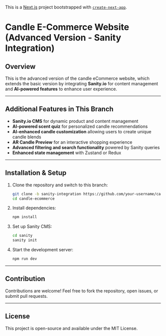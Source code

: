 This is a [Next.js](https://nextjs.org) project bootstrapped with [`create-next-app`](https://nextjs.org/docs/app/api-reference/cli/create-next-app).

# Candle E-Commerce Website (Advanced Version - Sanity Integration)

## Overview

This is the advanced version of the candle eCommerce website, which extends the basic version by integrating **Sanity.io** for content management and **AI-powered features** to enhance user experience.

---

## Additional Features in This Branch

- **Sanity.io CMS** for dynamic product and content management
- **AI-powered scent quiz** for personalized candle recommendations
- **AI-enhanced candle customization** allowing users to create unique candle blends
- **AR Candle Preview** for an interactive shopping experience
- **Advanced filtering and search functionality** powered by Sanity queries
- **Enhanced state management** with Zustand or Redux

---

## Installation & Setup

1. Clone the repository and switch to this branch:
   ```bash
   git clone -b sanity-integration https://github.com/your-username/candle-ecommerce.git
   cd candle-ecommerce
   ```
2. Install dependencies:
   ```bash
   npm install
   ```
3. Set up Sanity CMS:
   ```bash
   cd sanity
   sanity init
   ```
4. Start the development server:
   ```bash
   npm run dev
   ```

---

## Contribution

Contributions are welcome! Feel free to fork the repository, open issues, or submit pull requests.

---

## License

This project is open-source and available under the MIT License.

